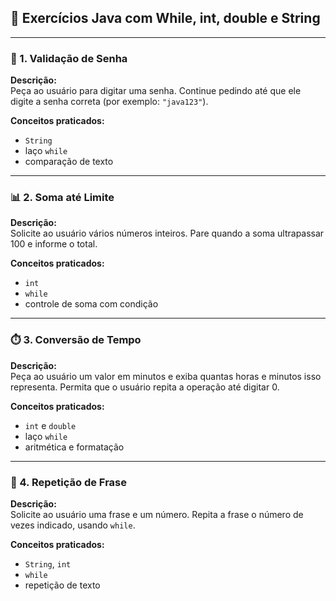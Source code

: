 ## 🧪 Exercícios Java com While, int, double e String

---

### 🔄 1. Validação de Senha

**Descrição:**  
Peça ao usuário para digitar uma senha. Continue pedindo até que ele digite a senha correta (por exemplo: `"java123"`).

**Conceitos praticados:**  
- `String`  
- laço `while`  
- comparação de texto

---

### 📊 2. Soma até Limite

**Descrição:**  
Solicite ao usuário vários números inteiros. Pare quando a soma ultrapassar 100 e informe o total.

**Conceitos praticados:**  
- `int`  
- `while`  
- controle de soma com condição

---

### ⏱️ 3. Conversão de Tempo

**Descrição:**  
Peça ao usuário um valor em minutos e exiba quantas horas e minutos isso representa. Permita que o usuário repita a operação até digitar 0.

**Conceitos praticados:**  
- `int` e `double`  
- laço `while`  
- aritmética e formatação

---


### 🎵 4. Repetição de Frase

**Descrição:**  
Solicite ao usuário uma frase e um número. Repita a frase o número de vezes indicado, usando `while`.

**Conceitos praticados:**  
- `String`, `int`  
- `while`  
- repetição de texto
